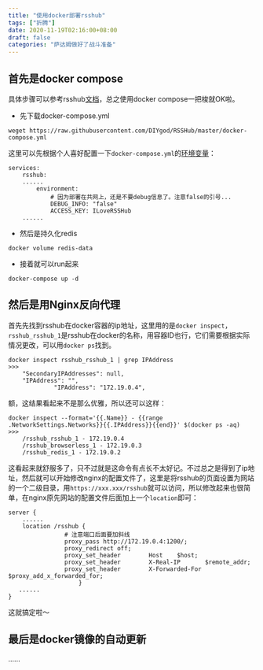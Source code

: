 ```yaml
---
title: "使用docker部署rsshub"
tags: ["折腾"]
date: 2020-11-19T02:16:00+08:00
draft: false
categories: "萨达姆做好了战斗准备"
---
```




## 首先是docker compose

具体步骤可以参考rsshub[文档](https://docs.rsshub.app/install/)，总之使用docker compose一把梭就OK啦。

- 先下载docker-compose.yml
```
weget https://raw.githubusercontent.com/DIYgod/RSSHub/master/docker-compose.yml
```

这里可以先根据个人喜好配置一下`docker-compose.yml`的[环境变量](https://docs.rsshub.app/install/#pei-zhi)：
```
services:
    rsshub:
    ......
        environment:
            # 因为部署在共网上，还是不要debug信息了。注意false的引号...
            DEBUG_INFO: "false"
            ACCESS_KEY: ILoveRSSHub
    ......
```

- 然后是持久化redis

```
docker volume redis-data
```
- 接着就可以run起来
```
docker-compose up -d
```

## 然后是用Nginx反向代理
首先先找到rsshub在docker容器的ip地址，这里用的是`docker inspect`，`rsshub_rsshub_1`是rsshub在docker的名称，用容器ID也行，它们需要根据实际情况更改，可以用`docker ps`找到。
```
docker inspect rsshub_rsshub_1 | grep IPAddress
>>>
    "SecondaryIPAddresses": null,
    "IPAddress": "",
             "IPAddress": "172.19.0.4",
```
额，这结果看起来不是那么优雅，所以还可以这样：
```
docker inspect --format='{{.Name}} - {{range .NetworkSettings.Networks}}{{.IPAddress}}{{end}}' $(docker ps -aq)
>>>
    /rsshub_rsshub_1 - 172.19.0.4
    /rsshub_browserless_1 - 172.19.0.3
    /rsshub_redis_1 - 172.19.0.2
```

这看起来就舒服多了，只不过就是这命令有点长不太好记。不过总之是得到了ip地址，然后就可以开始修改nginx的配置文件了，这里是将rsshub的页面设置为网站的一个二级目录，用`https://xxx.xxx/rsshub`就可以访问，所以修改起来也很简单，在nginx原先网站的配置文件后面加上一个`location`即可：
```
server {
    ......
    location /rsshub {
                # 注意端口后面要加斜线
                proxy_pass http://172.19.0.4:1200/;
                proxy_redirect off;
                proxy_set_header        Host    $host;
                proxy_set_header        X-Real-IP       $remote_addr;
                proxy_set_header        X-Forwarded-For $proxy_add_x_forwarded_for;
                    }
   ......
}
```
这就搞定啦～
## 最后是docker镜像的自动更新
......